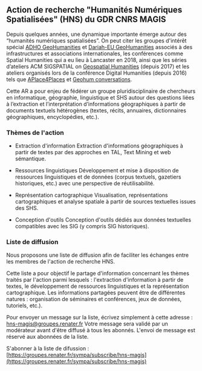 ## Action de recherche "Humanités Numériques Spatialisées" (HNS) du GDR CNRS MAGIS


Depuis quelques années, une dynamique importante émerge autour des “humanités numériques spatialisées”.
On peut citer les groupes d'intérêt spécial [​ADHO GeoHumanities](https://geohumanities.org/?p=115) et ​[Dariah-EU GeoHumanities](https://www.dariah.eu/activities/working-groups/geohumanities/) associés à des infrastructures et associations internationales, les conférences comme ​Spatial Humanities qui a eu lieu à Lancaster en 2018, ainsi que les séries d’ateliers ​ACM SIGSPATIAL on [Geospatial Humanities](https://ludovicmoncla.github.io/sigspatial-geohumanities-2023/) (depuis 2017) et les ateliers organisés lors de la conférence Digital Humanities (depuis 2016) tels que [​APlace4Places](http://aplace4places.github.io) et ​[Geohum conversations​](https://geohumanities.org/?p=115).


Cette AR a pour enjeu de fédérer un groupe pluridisciplinaire de chercheurs en informatique, géographie, linguistique et SHS autour des questions liées à l’extraction et l’interprétation d’informations géographiques à partir de documents textuels hétérogènes ​(textes, récits, annuaires, dictionnaires géographiques, encyclopédies, etc.)​.


### Thèmes de l'action

* Extraction d'information
Extraction d'informations géographiques à partir de textes par des approches en TAL, Text Mining et web sémantique.

* Ressources linguistiques
Développement et mise à disposition de ressources linguistiques et de données (corpus textuels, gazetiers historiques, etc.) avec une perspective de réutilisabilité.

* Représentation cartographique
Visualisation, représentations cartographiques et analyse spatiale à partir de sources textuelles issues des SHS.

* Conception d'outils
Conception d'outils dédiés aux données textuelles compatibles avec les SIG (y compris SIG historiques).


### Liste de diffusion

Nous proposons une liste de diffusion afin de faciliter les échanges entre les membres de l'action de recherche HNS.

Cette liste a pour objectif le partage d'information concernant les thèmes traités par l'action parmi lesquels : l'extraction d'information à partir de textes, le développement de ressources linguistiques et la représentation cartographique.
Les informations partagées peuvent être de différentes natures : organisation de séminaires et conférences, jeux de données, tutoriels, etc.).


Pour envoyer un message sur la liste, écrivez simplement à cette adresse : hns-magis@groupes.renater.fr 
Votre message sera validé par un modérateur avant d'être diffusé à tous les abonnés. L'envoi de message est réservé aux abonnées de la liste.


S'abonner à la liste de difussion : [https://groupes.renater.fr/sympa/subscribe/hns-magis](https://groupes.renater.fr/sympa/subscribe/hns-magis)